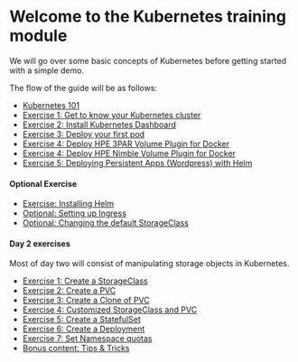 # Welcome to the Kubernetes training module

We will go over some basic concepts of Kubernetes before getting started with a simple demo.

The flow of the guide will be as follows:

* [Kubernetes 101](kubernetes101.md)
* [Exercise 1: Get to know your Kubernetes cluster](get_to_know_cluster.md)
* [Exercise 2: Install Kubernetes Dashboard](dashboard.md)
* [Exercise 3: Deploy your first pod](deploy_first_pod.md)
* [Exercise 4: Deploy HPE 3PAR Volume Plugin for Docker](3par_volume_plugin_install.md)
* [Exercise 4: Deploy HPE Nimble Volume Plugin for Docker](nimble_volume_plugin_install.md)
* [Exercise 5: Deploying Persistent Apps (Wordpress) with Helm](deploy_app_helm.md)

#### Optional Exercise
* [Exercise: Installing Helm](install_helm.md)
* [Optional: Setting up Ingress](optional_ingress.md)
* [Optional: Changing the default StorageClass](default_storageclass.md)

#### Day 2 exercises
Most of day two will consist of manipulating storage objects in Kubernetes.

* [Exercise 1: Create a StorageClass](create_a_storageclass.md)
* [Exercise 2: Create a PVC](create_a_pvc.md)
* [Exercise 3: Create a Clone of PVC](create_a_cloneofpvc.md)
* [Exercise 4: Customized StorageClass and PVC](customize_storageclass.md)
* [Exercise 5: Create a StatefulSet](create_a_statefulset.md)
* [Exercise 6: Create a Deployment](create_a_deployment.md)
* [Exercise 7: Set Namespace quotas](namespace_quotas.md)
* [Bonus content: Tips & Tricks](tips_and_tricks.md)
